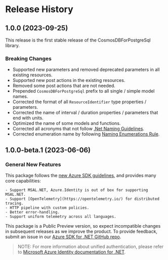 # Release History

## 1.0.0 (2023-09-25)

This release is the first stable release of the CosmosDBForPostgreSql library.

### Breaking Changes

- Supported new parameters and removed deprecated parameters in all existing resources.
- Supported new post actions in the existing resources.
- Removed some post actions that are not needed.
- Prepended `CosmosDBForPostgreSql` prefix to all single / simple model names.
- Corrected the format of all `ResourceIdentifier` type properties / parameters.
- Corrected the name of interval / duration properties / parameters that end with units.
- Optimized the name of some models and functions.
- Corrected all acronyms that not follow [.Net Naming Guidelines](https://docs.microsoft.com/dotnet/standard/design-guidelines/naming-guidelines).
- Corrected enumeration name by following [Naming Enumerations Rule](https://docs.microsoft.com/dotnet/standard/design-guidelines/names-of-classes-structs-and-interfaces#naming-enumerations).

## 1.0.0-beta.1 (2023-06-06)

### General New Features

This package follows the [new Azure SDK guidelines](https://azure.github.io/azure-sdk/general_introduction.html), and provides many core capabilities:

    - Support MSAL.NET, Azure.Identity is out of box for supporting MSAL.NET.
    - Support [OpenTelemetry](https://opentelemetry.io/) for distributed tracing.
    - HTTP pipeline with custom policies.
    - Better error-handling.
    - Support uniform telemetry across all languages.

This package is a Public Preview version, so expect incompatible changes in subsequent releases as we improve the product. To provide feedback, submit an issue in our [Azure SDK for .NET GitHub repo](https://github.com/Azure/azure-sdk-for-net/issues).

> NOTE: For more information about unified authentication, please refer to [Microsoft Azure Identity documentation for .NET](https://docs.microsoft.com//dotnet/api/overview/azure/identity-readme?view=azure-dotnet).
